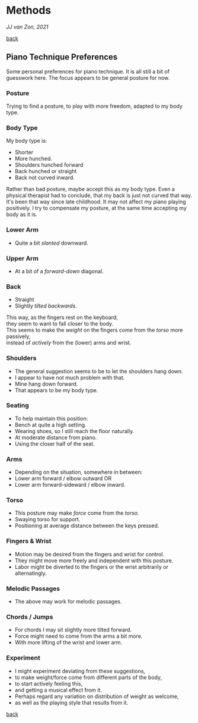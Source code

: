 Methods
=======

*JJ van Zon, 2021*

[back](./)

Piano Technique Preferences
---------------------------

Some personal preferences for piano technique. It is all still a bit of guesswork here. The focus appears to be general posture for now.

### Posture

Trying to find a posture, to play with more freedom, adapted to my body type.

### Body Type

My body type is:

- Shorter
- More hunched.
- Shoulders hunched forward
- Back hunched or straight
- Back not curved inward.

Rather than bad posture, maybe accept this as my body type. Even a physical therapist had to conclude, that my back is just not curved that way. It's been that way since late childhood. It may not affect my piano playing positively. I try to compensate my posture, at the same time accepting my body as it is.

### Lower Arm

- Quite a bit *slanted* downward.

### Upper Arm

- At a bit of a *forward-down* diagonal.
 
### Back

- Straight
- Slightly *tilted backwards*.

This way, as the fingers rest on the keyboard,  
they seem to want to fall closer to the body.  
This seems to make the *weight* on the fingers come from the *torso* more passively,  
instead of *actively* from the (lower) arms and wrist. 

### Shoulders

- The general suggestion seems to be to let the shoulders hang down.
- I appear to have not much problem with that.
- Mine hang down forward.
- That appears to be my body type.

### Seating

- To help maintain this position:
- Bench at quite a high setting.
- Wearing shoes, so I still reach the floor naturally.
- At moderate distance from piano.  
- Using the closer half of the seat.

### Arms

- Depending on the situation, somewhere in between:
- Lower arm forward / elbow outward OR
- Lower arm forward-sideward / elbow inward.

### Torso

- This posture may make *force* come from the *torso*.
- Swaying torso for support.
- Positioning at average distance between the keys pressed.

### Fingers & Wrist

- Motion may be desired from the fingers and wrist for control.
- They might move more freely and independent with this posture.
- Labor might be diverted to the fingers or the wrist arbitrarily or alternatingly.

### Melodic Passages

- The above may work for melodic passages.  

### Chords / Jumps

- For chords I may sit slightly more tilted forward.
- Force might need to come from the arms a bit more.
- With more lifting of the wrist and lower arm.

### Experiment

- I might experiment deviating from these suggestions,  
- to make weight/force come from different parts of the body,  
- to start actively feeling this,  
- and getting a musical effect from it.
- Perhaps regard any variation on distribution of weight as welcome,  
- as well as the playing style that results from it.

[back](./)